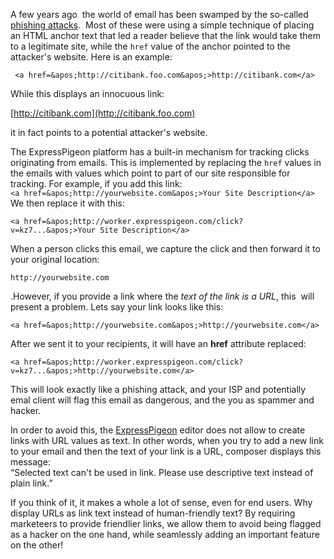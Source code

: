 
A few years ago  the world of email has been swamped by the so-called
[phishing attacks](http://en.wikipedia.org/wiki/Phishing#Link_manipulation).  Most of these were using a simple technique of
placing an HTML anchor text that led a reader believe that the link
would take them to a legitimate site, while the `href` value of the
anchor pointed to the attacker&apos;s website. Here is an
example:

` <a href=&apos;http://citibank.foo.com&apos;>http://citibank.com</a>`

While this displays an innocuous link:


[http://citibank.com](http://citibank.foo.com)


it in fact points to a potential attacker&apos;s website.

The ExpressPigeon platform has a built-in mechanism for tracking clicks
originating from emails. This is implemented by replacing the `href`
values in the emails with values which point to part of our site
responsible for tracking. For example, if you add this link:  
`<a href=&apos;http://yourwebsite.com&apos;>Your Site Description</a>`
We then replace it with this:



`<a href=&apos;http://worker.expresspigeon.com/click?v=kz7...&apos;>Your Site Description</a>`




When a person clicks this email, we capture the click and then forward
it to your original location:


`http://yourwebsite.com`


.However, if you provide a link where the *text of the link is a URL*,
this  will present a problem. Lets say your link looks like this:



`<a href=&apos;http://yourwebsite.com&apos;>http://yourwebsite.com</a>`



After we sent it to your recipients, it will have an **href** attribute
replaced:  

`<a href=&apos;http://worker.expresspigeon.com/click?v=kz7...&apos;>http://yourwebsite.com</a>`



This will look exactly like a phishing attack, and your ISP and
potentially emal client will flag this email as dangerous, and the you
as spammer and hacker.

In order to avoid this, the [ExpressPigeon](https://expresspigeon.com) editor does not allow to
create links with URL values as text. In other words, when you try to
add a new link to your email and then the text of your link is a URL,
composer displays this message:  
“Selected text can&apos;t be used in link. Please use descriptive text
instead of plain link.”

If you think of it, it makes a whole a lot of sense, even for end users.
Why display URLs as link text instead of human-friendly text? By
requiring marketeers to provide friendlier links, we allow them to avoid
being flagged as a hacker on the one hand, while seamlessly adding an
important feature on the other!

